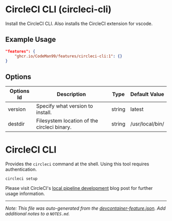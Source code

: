 
# CircleCI CLI (circleci-cli)

Install the CircleCI CLI. Also installs the CircleCI extension for vscode.

## Example Usage

```json
"features": {
    "ghcr.io/CodeMan99/features/circleci-cli:1": {}
}
```

## Options

| Options Id | Description | Type | Default Value |
|-----|-----|-----|-----|
| version | Specify what version to install. | string | latest |
| destdir | Filesystem location of the circleci binary. | string | /usr/local/bin/ |

# CircleCI CLI

Provides the `circleci` command at the shell. Using this tool requires authentication.

```shell
circleci setup
```

Please visit CircleCI's [local pipeline development](https://circleci.com/blog/local-pipeline-development/) blog post for further usage information.


---

_Note: This file was auto-generated from the [devcontainer-feature.json](https://github.com/CodeMan99/features/blob/main/src/circleci-cli/devcontainer-feature.json).  Add additional notes to a `NOTES.md`._
